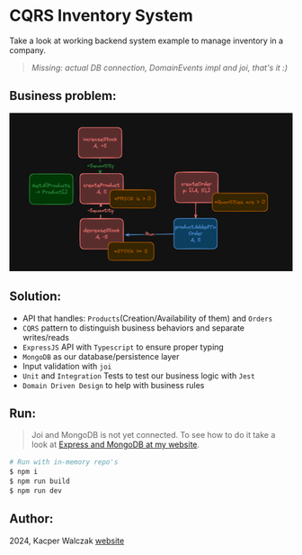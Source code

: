 # CQRS Inventory System

Take a look at working backend system example to manage inventory in a company.

> *Missing: actual DB connection, DomainEvents impl and joi, that's it :)*

## Business problem:

![problem diagram](./assets/business_problem.png)

## Solution:
- API that handles: `Products`(Creation/Availability of them) and `Orders`
- `CQRS` pattern to distinguish business behaviors and separate writes/reads
- `ExpressJS` API with `Typescript` to ensure proper typing
- `MongoDB` as our database/persistence layer
- Input validation with `joi`
- `Unit` and `Integration` Tests to test our business logic with `Jest`
- `Domain Driven Design` to help with business rules

## Run: 

> Joi and MongoDB is not yet connected. To see how to do it take a look at [Express and MongoDB at my website](https://quak.com.pl/learn/node/dockerize-express-and-mongo/).

```bash copy
# Run with in-memory repo's
$ npm i
$ npm run build
$ npm run dev
```

## Author:
2024, Kacper Walczak [website](https://quak.com.pl)
